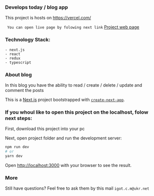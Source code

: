 ### Develops today / blog app

This project is hosts on https://vercel.com/

``` You can open live page by folowing next link```
[Project web page](https://develops-today-blog-app.now.sh/)

### Technology Stack:
```
- next.js
- react
- redux
- typescript
```

### About blog
In this blog you have the ability to read / create / delete / update and comment the posts 

This is a [Next.js](https://nextjs.org/) project bootstrapped with [`create-next-app`](https://github.com/zeit/next.js/tree/canary/packages/create-next-app).

### If you whoul like to open this project on the localhost, folow next steps:

First, download this project into your pc

Next, open project folder and run the development server:

```bash
npm run dev
# or
yarn dev
```

Open [http://localhost:3000](http://localhost:3000) with your browser to see the result.

### More
Still have questions? Feel free to ask them by this mail ```igot.c.m@ukr.net```